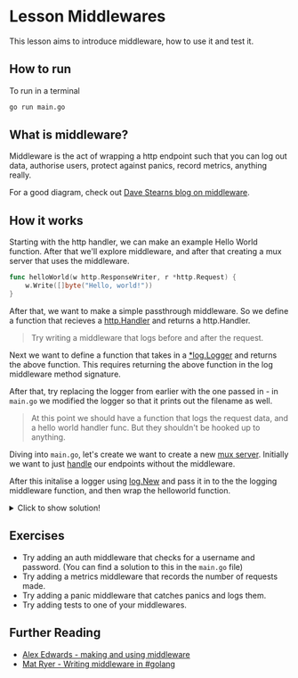 # Lesson Middlewares

This lesson aims to introduce middleware, how to use it and test it.

## How to run

To run in a terminal

```sh
go run main.go
```

## What is middleware?

Middleware is the act of wrapping a http endpoint such that you can log out data, authorise users, protect against panics, record metrics, anything really.

For a good diagram, check out [Dave Stearns blog on middleware](https://drstearns.github.io/tutorials/gomiddleware/).

## How it works

Starting with the http handler, we can make an example Hello World function. After that we'll explore middleware, and after that creating a mux server that uses the middleware. 

```go
func helloWorld(w http.ResponseWriter, r *http.Request) {
	w.Write([]byte("Hello, world!"))
}
```

After that, we want to make a simple passthrough middleware.
So we define a function that recieves a [http.Handler](https://pkg.go.dev/net/http#Handler) and returns a http.Handler.

> Try writing a middleware that logs before and after the request.

Next we want to define a function that takes in a [*log.Logger](https://pkg.go.dev/log#Logger) and returns the above function.
This requires returning the above function in the log middleware method signature.

After that, try replacing the logger from earlier with the one passed in - in `main.go` we modified the logger so that it prints out the filename as well.

> At this point we should have a function that logs the request data, and a hello world handler func. But they shouldn't be hooked up to anything.

Diving into `main.go`, let's create we want to create a new [mux server](https://pkg.go.dev/net/http#ServeMux).
Initially we want to just [handle](https://pkg.go.dev/net/http#ServeMux.Handle) our endpoints without the middleware.

After this initalise a logger using [log.New](https://pkg.go.dev/log#New) and pass it in to the the logging middleware function, and then wrap the helloworld function.

<details>
  <summary>Click to show solution!</summary>

  ```go
  package main

import (
	"log"
	"net/http"
	"os"
)

func main() {
	mux := http.NewServeMux()

	logger := log.New(os.Stdout, "", log.Default().Flags()|log.Lshortfile)
	lm := logMiddleware(logger)

	mux.Handle("/", lm(http.HandlerFunc(helloWorld)))

	logger.Println("service started on :8080")
	http.ListenAndServe(":8080", mux)
}


func logMiddleware(l *log.Logger) func(http.Handler) http.Handler {
	return func(next http.Handler) http.Handler {
		return http.HandlerFunc(func(w http.ResponseWriter, r *http.Request) {
			l.Println(r.Method, r.URL.Path)
			next.ServeHTTP(w, r)
		})
	}
}

func helloWorld(w http.ResponseWriter, r *http.Request) {
	w.Write([]byte("Hello, world!"))
}
  ```
</details>

## Exercises

- Try adding an auth middleware that checks for a username and password. (You can find a solution to this in the `main.go` file)
- Try adding a metrics middleware that records the number of requests made.
- Try adding a panic middleware that catches panics and logs them.
- Try adding tests to one of your middlewares.

## Further Reading

- [Alex Edwards - making and using middleware](https://www.alexedwards.net/blog/making-and-using-middleware)
- [Mat Ryer - Writing middleware in #golang](https://medium.com/@matryer/writing-middleware-in-golang-and-how-go-makes-it-so-much-fun-4375c1246e81)